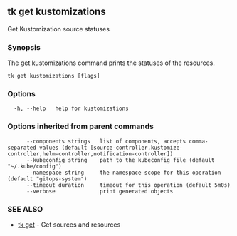 ## tk get kustomizations

Get Kustomization source statuses

### Synopsis

The get kustomizations command prints the statuses of the resources.

```
tk get kustomizations [flags]
```

### Options

```
  -h, --help   help for kustomizations
```

### Options inherited from parent commands

```
      --components strings   list of components, accepts comma-separated values (default [source-controller,kustomize-controller,helm-controller,notification-controller])
      --kubeconfig string    path to the kubeconfig file (default "~/.kube/config")
      --namespace string     the namespace scope for this operation (default "gitops-system")
      --timeout duration     timeout for this operation (default 5m0s)
      --verbose              print generated objects
```

### SEE ALSO

* [tk get](tk_get.md)	 - Get sources and resources

